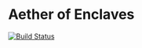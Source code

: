 # Aether of Enclaves
[![Build Status](https://travis-ci.org/swamulism/aether_of_enclaves.svg?branch=master)](https://travis-ci.org/swamulism/aether_of_enclaves)
